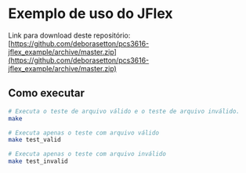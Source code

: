 # Exemplo de uso do JFlex

Link para download deste repositório:
[https://github.com/deborasetton/pcs3616-jflex_example/archive/master.zip](https://github.com/deborasetton/pcs3616-jflex_example/archive/master.zip)

## Como executar

```bash
# Executa o teste de arquivo válido e o teste de arquivo inválido.
make

# Executa apenas o teste com arquivo válido
make test_valid

# Executa apenas o teste com arquivo inválido
make test_invalid
```
